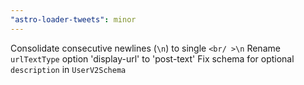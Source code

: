```yaml
---
"astro-loader-tweets": minor
---
```


Consolidate consecutive newlines (`\n`) to single `<br/ >\n`
Rename `urlTextType` option 'display-url' to 'post-text'
Fix schema for optional `description` in `UserV2Schema`


